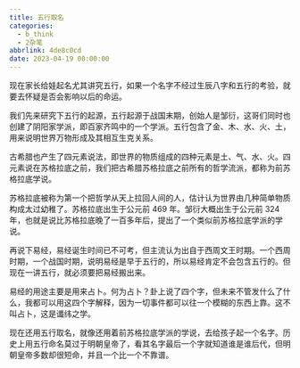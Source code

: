 ```yaml
---
title: 五行取名
categories:
  - b_think
  - 2杂笔
abbrlink: 4de8c0cd
date: 2023-04-19 00:00:00
---
```




现在家长给娃起名尤其讲究五行，如果一个名字不经过生辰八字和五行的考验，就要去怀疑是否会影响以后的命运。



我们先来研究下五行的起源，五行起源于战国末期，创始人是邹衍，这哥们同时也创建了阴阳家学派，即百家齐鸣中的一个学派。五行包含了金、木、水、火、土，用来说明世界万物形成及其相互生克关系。



古希腊也产生了四元素说法，即世界的物质组成的四种元素是土、气、水、火。四元素说在苏格拉底之前，我们把古希腊苏格拉底之前所有的哲学流派，都称为前苏格拉底学说。



苏格拉底被称为第一个把哲学从天上拉回人间的人，估计认为世界由几种简单物质构成太过幼稚了。苏格拉底出生于公元前 469 年。邹衍大概出生于公元前 324 年，也就是说比苏格拉底晚了一百多年后，提出了一个类似前苏格拉底学派的学说。



再说下易经，易经诞生时间已不可考，但主流认为出自于西周文王时期。一个西周时期，一个战国时期，说明易经是早于五行的，所以易经肯定不会包含五行的。但现在一讲五行，就必须要把易经搬出来。



易经的用途主要是用来占卜。何为占卜？卦上说了四个字，但未来不管发什么了什么，我都可以用这四个字解释，因为一切事件都可以往一个模糊的东西上靠。这不叫占卜，这是谶纬之学。



现在还用五行取名，就像还用着前苏格拉底学派的学说，去给孩子起一个名字。历史上用五行命名莫过于明朝皇帝了，看其名字最后一个字就知道谁是谁后代，但明朝皇帝多数却很短命，并且一个比一个不靠谱。